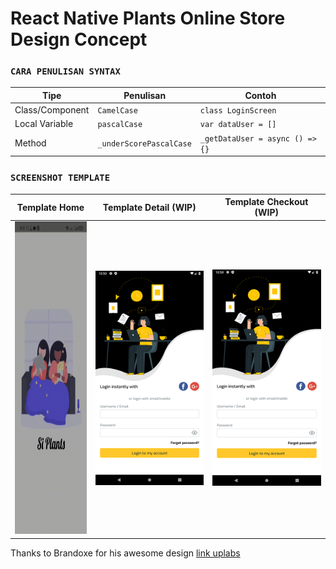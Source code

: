 # React Native Plants Online Store Design Concept


### `CARA PENULISAN SYNTAX`
|Tipe|Penulisan|Contoh| 
|---|---|---|
|Class/Component|`CamelCase`|`class LoginScreen`|
|Local Variable|`pascalCase`|`var dataUser = []`|
|Method|`_underScorePascalCase`|`_getDataUser = async () => {}`|

### `SCREENSHOT TEMPLATE`

<table>
  <thead>
    <th>Template Home</th>
    <th>Template Detail (WIP)</th>
    <th>Template Checkout (WIP)</th>
  </thead>
  <tbody>
    <td><img src='./home.gif' height='500'/></td>
    <td><img src='./login.png' /></td>
    <td><img src='./login.png' /></td>
  </tbody>
</table>

Thanks to Brandoxe for his awesome design [link uplabs](https://www.uplabs.com/posts/plant-online-store-app)
